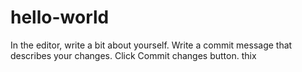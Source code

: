 # hello-world
In the editor, write a bit about yourself.
Write a commit message that describes your changes.
Click Commit changes button.
thix
